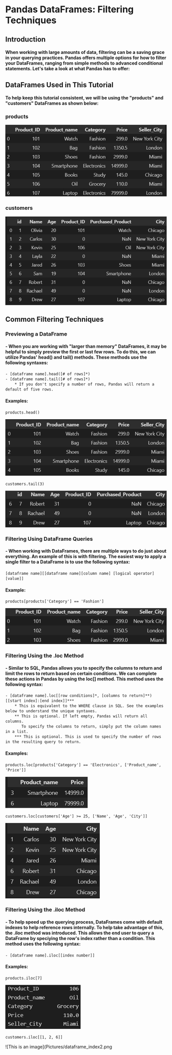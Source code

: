 # Pandas DataFrames: Filtering Techniques
## Introduction
#### When working with large amounts of data, filtering can be a saving grace in your querying practices. Pandas offers multiple options for how to filter your DataFrames, ranging from simple methods to advanced conditional statements. Let's take a look at what Pandas has to offer:
## DataFrames Used in This Tutorial
#### To help keep this tutorial consistent, we will be using the "products" and "customers" DataFrames as shown below:
### products
![This is an image!](Pictures/products.png)
### customers
![This is an image!](Pictures/customers.png)
## Common Filtering Techniques
### Previewing a DataFrame
#### - When you are working with "larger than memory" DataFrames, it may be helpful to simply preview the first or last few rows. To do this, we can utilize Pandas' head() and tail() methods. These methods use the following syntaxes:
    - [dataframe name].head([# of rows]*)
    - [dataframe name].tail([# of rows]*)
        * If you don't specify a number of rows, Pandas will return a default of five rows. 
#### Examples:
    products.head()
  ![This is an image!](Pictures/products_head.png)
  
    customers.tail(3)
  ![This is an image!](Pictures/customers_tail.png)
### Filtering Using DataFrame Queries
#### - When working with DataFrames, there are multiple ways to do just about everything. An example of this is with filtering. The easiest way to apply a single filter to a DataFrame is to use the following syntax:
    [dataframe name][[dataframe name][column name] [logical operator] [value]]
#### Example:
    products[products['Category'] == 'Fashion']
![This is an image!](Pictures/dataframe_syntax.png)
### Filtering Using the .loc Method
#### - Similar to SQL, Pandas allows you to specify the columns to return and limit the rows to return based on certain conditions. We can complete these actions in Pandas by using the loc[] method. This method uses the following syntax:
    - [dataframe name].loc[[row conditions]*, [columns to return]**)[[start index]:[end index]]***
        * This is equivalent to the WHERE clause in SQL. See the examples below to understand the unique syntaxes.
        ** This is optional. If left empty, Pandas will return all columns. 
           To specify the columns to return, simply put the column names in a list.
        *** This is optional. This is used to specify the number of rows in the resulting query to return.
#### Examples:
    products.loc[products['Category'] == 'Electronics', ['Product_name', 'Price']]
![This is an image](Pictures/products_electronics.png)

    customers.loc[customers['Age'] >= 25, ['Name', 'Age', 'City']]
![This is an image](Pictures/customers_over25.png)
### Filtering Using the .iloc Method
#### - To help speed up the querying process, DataFrames come with default indexes to help reference rows internally. To help take advantage of this, the .iloc method was introduced. This allows the end user to query a DataFrame by speciying the row's index rather than a condition. This method uses the following syntax:
    - [dataframe name].iloc[[index number]]
#### Examples:
    products.iloc[7]
![This is an image](Pictures/dataframe_index.png)
    
    customers.iloc[[1, 2, 6]]
![This is an image](Pictures/dataframe_index2.png
